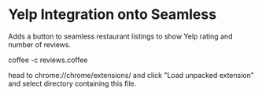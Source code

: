 Yelp Integration onto Seamless
========
Adds a button to seamless restaurant listings to show Yelp rating and number of reviews.

coffee -c reviews.coffee

head to chrome://chrome/extensions/ and click "Load unpacked extension" and select directory containing this file.
